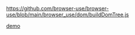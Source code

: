https://github.com/browser-use/browser-use/blob/main/browser_use/dom/buildDomTree.js

[demo](https://youtu.be/h6ibW12gWgs?si=mpX62bGnwjEuw4a3&t=247)